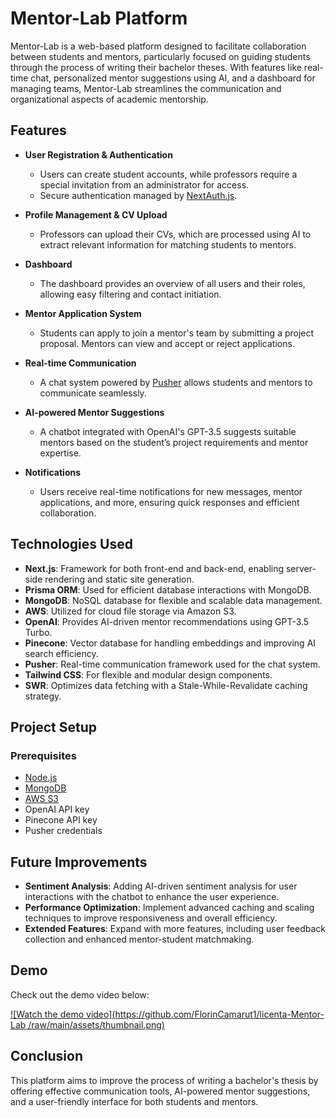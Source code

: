 # Mentor-Lab Platform

Mentor-Lab is a web-based platform designed to facilitate collaboration between students and mentors, particularly focused on guiding students through the process of writing their bachelor theses. With features like real-time chat, personalized mentor suggestions using AI, and a dashboard for managing teams, Mentor-Lab streamlines the communication and organizational aspects of academic mentorship.

## Features

- **User Registration & Authentication**

  - Users can create student accounts, while professors require a special invitation from an administrator for access.
  - Secure authentication managed by [NextAuth.js](https://authjs.dev/).

- **Profile Management & CV Upload**
  - Professors can upload their CVs, which are processed using AI to extract relevant information for matching students to mentors.
- **Dashboard**

  - The dashboard provides an overview of all users and their roles, allowing easy filtering and contact initiation.

- **Mentor Application System**

  - Students can apply to join a mentor's team by submitting a project proposal. Mentors can view and accept or reject applications.

- **Real-time Communication**

  - A chat system powered by [Pusher](https://pusher.com/docs) allows students and mentors to communicate seamlessly.

- **AI-powered Mentor Suggestions**

  - A chatbot integrated with OpenAI's GPT-3.5 suggests suitable mentors based on the student’s project requirements and mentor expertise.

- **Notifications**
  - Users receive real-time notifications for new messages, mentor applications, and more, ensuring quick responses and efficient collaboration.

## Technologies Used

- **Next.js**: Framework for both front-end and back-end, enabling server-side rendering and static site generation.
- **Prisma ORM**: Used for efficient database interactions with MongoDB.
- **MongoDB**: NoSQL database for flexible and scalable data management.
- **AWS**: Utilized for cloud file storage via Amazon S3.
- **OpenAI**: Provides AI-driven mentor recommendations using GPT-3.5 Turbo.
- **Pinecone**: Vector database for handling embeddings and improving AI search efficiency.
- **Pusher**: Real-time communication framework used for the chat system.
- **Tailwind CSS**: For flexible and modular design components.
- **SWR**: Optimizes data fetching with a Stale-While-Revalidate caching strategy.

## Project Setup

### Prerequisites

- [Node.js](https://nodejs.org/en/docs)
- [MongoDB](https://www.mongodb.com/docs)
- [AWS S3](https://aws.amazon.com/s3/)
- OpenAI API key
- Pinecone API key
- Pusher credentials

## Future Improvements

- **Sentiment Analysis**: Adding AI-driven sentiment analysis for user interactions with the chatbot to enhance the user experience.
- **Performance Optimization**: Implement advanced caching and scaling techniques to improve responsiveness and overall efficiency.
- **Extended Features**: Expand with more features, including user feedback collection and enhanced mentor-student matchmaking.

## Demo

Check out the demo video below:

[![Watch the demo video](https://github.com/FlorinCamarut1/licenta-Mentor-Lab
/raw/main/assets/thumbnail.png)](https://youtu.be/xzz0hCUR-0w)

## Conclusion

This platform aims to improve the process of writing a bachelor's thesis by offering effective communication tools, AI-powered mentor suggestions, and a user-friendly interface for both students and mentors.
